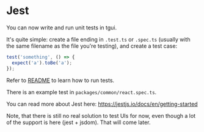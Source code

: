 # Jest

You can now write and run unit tests in tgui.

It's quite simple: create a file ending in `.test.ts` or `.spec.ts` (usually with the same filename as the file you're testing), and create a test case:

```js
test('something', () => {
  expect('a').toBe('a');
});
```

Refer to [README](../README.md) to learn how to run tests.

There is an example test in `packages/common/react.spec.ts`.

You can read more about Jest here: <https://jestjs.io/docs/en/getting-started>

Note, that there is still no real solution to test UIs for now, even though a lot of the support is here (jest + jsdom). That will come later.
